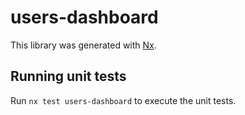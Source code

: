# users-dashboard

This library was generated with [Nx](https://nx.dev).

## Running unit tests

Run `nx test users-dashboard` to execute the unit tests.
